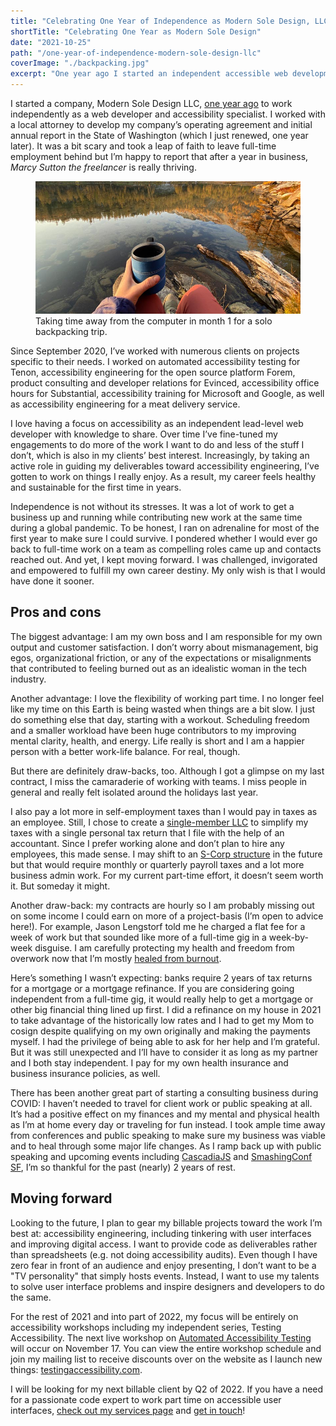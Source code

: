 ```yaml
---
title: "Celebrating One Year of Independence as Modern Sole Design, LLC"
shortTitle: "Celebrating One Year as Modern Sole Design"
date: "2021-10-25"
path: "/one-year-of-independence-modern-sole-design-llc"
coverImage: "./backpacking.jpg"
excerpt: "One year ago I started an independent accessible web development business. Here’s how I’m thriving."
---
```


I started a company, Modern Sole Design LLC, [one year ago](https://twitter.com/marcysutton/status/1313576837323186176) to work independently as a web developer and accessibility specialist. I worked with a local attorney to develop my company’s operating agreement and initial annual report in the State of Washington (which I just renewed, one year later). It was a bit scary and took a leap of faith to leave full-time employment behind but I’m happy to report that after a year in business, _Marcy Sutton the freelancer_ is really thriving.

<figure>
    <img src="./backpacking.jpg" alt="Sitting at a remote lake with yellow larches at sunrise and my camping cup in my hand." />
    <figcaption>Taking time away from the computer in month 1 for a solo backpacking trip.</figcaption>
</figure>

Since September 2020, I’ve worked with numerous clients on projects specific to their needs. I worked on automated accessibility testing for Tenon, accessibility engineering for the open source platform Forem, product consulting and developer relations for Evinced, accessibility office hours for Substantial, accessibility training for Microsoft and Google, as well as accessibility engineering for a meat delivery service.

I love having a focus on accessibility as an independent lead-level web developer with knowledge to share. Over time I’ve fine-tuned my engagements to do more of the work I want to do and less of the stuff I don’t, which is also in my clients’ best interest. Increasingly, by taking an active role in guiding my deliverables toward accessibility engineering, I’ve gotten to work on things I really enjoy. As a result, my career feels healthy and sustainable for the first time in years.

Independence is not without its stresses. It was a lot of work to get a business up and running while contributing new work at the same time during a global pandemic. To be honest, I ran on adrenaline for most of the first year to make sure I could survive. I pondered whether I would ever go back to full-time work on a team as compelling roles came up and contacts reached out. And yet, I kept moving forward. I was challenged, invigorated and empowered to fulfill my own career destiny. My only wish is that I would have done it sooner.

## Pros and cons

The biggest advantage: I am my own boss and I am responsible for my own output and customer satisfaction. I don’t worry about mismanagement, big egos, organizational friction, or any of the expectations or misalignments that contributed to feeling burned out as an idealistic woman in the tech industry.

Another advantage: I love the flexibility of working part time. I no longer feel like my time on this Earth is being wasted when things are a bit slow. I just do something else that day, starting with a workout. Scheduling freedom and a smaller workload have been huge contributors to my improving mental clarity, health, and energy. Life really is short and I am a happier person with a better work-life balance. For real, though.

But there are definitely draw-backs, too. Although I got a glimpse on my last contract, I miss the camaraderie of working with teams. I miss people in general and really felt isolated around the holidays last year.

I also pay a lot more in self-employment taxes than I would pay in taxes as an employee. Still, I chose to create a [single-member LLC](https://www.irs.gov/businesses/small-businesses-self-employed/single-member-limited-liability-companies) to simplify my taxes with a single personal tax return that I file with the help of an accountant. Since I prefer working alone and don’t plan to hire any employees, this made sense. I may shift to an [S-Corp structure](https://www.irs.gov/businesses/small-businesses-self-employed/s-corporations) in the future but that would require monthly or quarterly payroll taxes and a lot more business admin work. For my current part-time effort, it doesn’t seem worth it. But someday it might.

Another draw-back: my contracts are hourly so I am probably missing out on some income I could earn on more of a project-basis (I’m open to advice here!). For example, Jason Lengstorf told me he charged a flat fee for a week of work but that sounded like more of a full-time gig in a week-by-week disguise. I am carefully protecting my health and freedom from overwork now that I’m mostly [healed from burnout](https://twitter.com/marcysutton/status/1292971874570256385).

Here’s something I wasn’t expecting: banks require 2 years of tax returns for a mortgage or a mortgage refinance. If you are considering going independent from a full-time gig, it would really help to get a mortgage or other big financial thing lined up first. I did a refinance on my house in 2021 to take advantage of the historically low rates and I had to get my Mom to cosign despite qualifying on my own originally and making the payments myself. I had the privilege of being able to ask for her help and I’m grateful. But it was still unexpected and I’ll have to consider it as long as my partner and I both stay independent. I pay for my own health insurance and business insurance policies, as well.

There has been another great part of starting a consulting business during COVID: I haven’t needed to travel for client work or public speaking at all. It’s had a positive effect on my finances and my mental and physical health as I’m at home every day or traveling for fun instead. I took ample time away from conferences and public speaking to make sure my business was viable and to heal through some major life changes. As I ramp back up with public speaking and upcoming events including [CascadiaJS](https://2021.cascadiajs.com/workshops/marcy-sutton) and [SmashingConf SF](https://twitter.com/marcysutton/status/1452698267586756608), I’m so thankful for the past (nearly) 2 years of rest.

## Moving forward

Looking to the future, I plan to gear my billable projects toward the work I’m best at: accessibility engineering, including tinkering with user interfaces and improving digital access. I want to provide code as deliverables rather than spreadsheets (e.g. not doing accessibility audits). Even though I have zero fear in front of an audience and enjoy presenting, I don’t want to be a "TV personality" that simply hosts events. Instead, I want to use my talents to solve user interface problems and inspire designers and developers to do the same.

For the rest of 2021 and into part of 2022, my focus will be entirely on accessibility workshops including my independent series, Testing Accessibility. The next live workshop on [Automated Accessibility Testing](https://testingaccessibility.com/workshops/automated-accessibility-testing) will occur on November 17. You can view the entire workshop schedule and join my mailing list to receive discounts over on the website as I launch new things: [testingaccessibility.com](https://testingaccessibility.com).

I will be looking for my next billable client by Q2 of 2022. If you have a need for a passionate code expert to work part time on accessible user interfaces, [check out my services page](/services) and [get in touch](/contact)!
